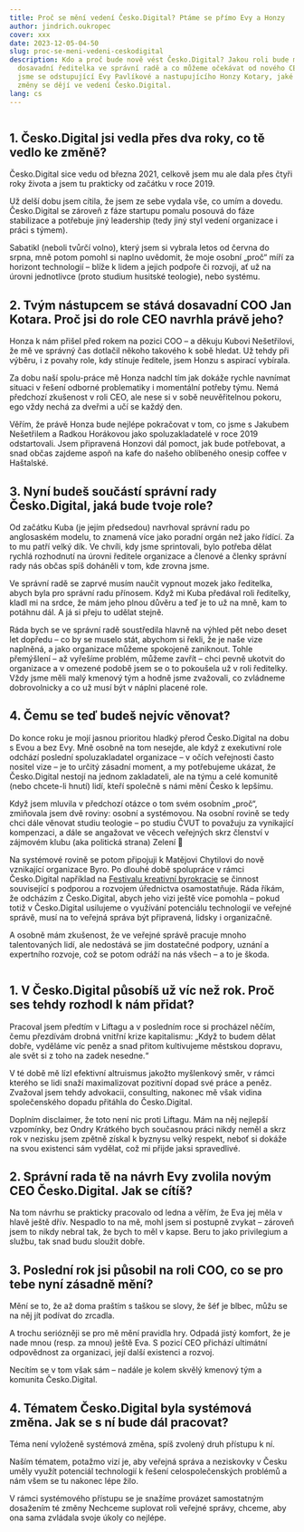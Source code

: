 ```yaml
---
title: Proč se mění vedení Česko.Digital? Ptáme se přímo Evy a Honzy
author: jindrich.oukropec
cover: xxx
date: 2023-12-05-04-50
slug: proc-se-meni-vedeni-ceskodigital
description: Kdo a proč bude nově vést Česko.Digital? Jakou roli bude mít
  dosavadní ředitelka ve správní radě a co můžeme očekávat od nového CEO? Ptali
  jsme se odstupující Evy Pavlíkové a nastupujícího Honzy Kotary, jaké že to
  změny se dějí ve vedení Česko.Digital.
lang: cs
---
```

![]()



## 1. Česko.Digital jsi vedla přes dva roky, co tě vedlo ke změně?

Česko.Digital sice vedu od března 2021, celkově jsem mu ale dala přes čtyři roky života a jsem tu prakticky od začátku v roce 2019. 

Už delší dobu jsem cítila, že jsem ze sebe vydala vše, co umím a dovedu. Česko.Digital se zároveň z fáze startupu pomalu posouvá do fáze stabilizace a potřebuje jiný leadership (tedy jiný styl vedení organizace i práci s týmem).

Sabatikl (neboli tvůrčí volno), který jsem si vybrala letos od června do srpna, mně potom pomohl si naplno uvědomit, že moje osobní „proč“ míří za horizont technologií – blíže k lidem a jejich podpoře či rozvoji, ať už na úrovni jednotlivce (proto studium husitské teologie), nebo systému.

## 2. Tvým nástupcem se stává dosavadní COO Jan Kotara. Proč jsi do role CEO navrhla právě jeho?

Honza k nám přišel před rokem na pozici COO – a děkuju Kubovi Nešetřilovi, že mě ve správný čas dotlačil někoho takového k sobě hledat. Už tehdy při výběru, i z povahy role, kdy stínuje ředitele, jsem Honzu s aspirací vybírala. 

Za dobu naší spolu-práce mě Honza nadchl tím jak dokáže rychle navnímat situaci v řešení odborné problematiky i momentální potřeby týmu. Nemá předchozí zkušenost v roli CEO, ale nese si v sobě neuvěřitelnou pokoru, ego vždy nechá za dveřmi a učí se každý den.

Věřím, že právě Honza bude nejlépe pokračovat v tom, co jsme s Jakubem Nešetřilem a Radkou Horákovou jako spoluzakladatelé v roce 2019 odstartovali. Jsem připravená Honzovi dál pomoct, jak bude potřebovat, a snad občas zajdeme aspoň na kafe do našeho oblíbeného onesip coffee v Haštalské.

## 3. Nyní budeš součástí správní rady Česko.Digital, jaká bude tvoje role?

Od začátku Kuba (je jejím předsedou) navrhoval správní radu po anglosaském modelu, to znamená více jako poradní orgán než jako řídící. Za to mu patří velký dík. Ve chvíli, kdy jsme sprintovali, bylo potřeba dělat rychlá rozhodnutí na úrovni ředitele organizace a členové a členky správní rady nás občas spíš doháněli v tom, kde zrovna jsme.

Ve správní radě se zaprvé musím naučit vypnout mozek jako ředitelka, abych byla pro správní radu přínosem. Když mi Kuba předával roli ředitelky, kladl mi na srdce, že mám jeho plnou důvěru a teď je to už na mně, kam to potáhnu dál. A já si přeju to udělat stejně.

Ráda bych se ve správní radě soustředila hlavně na výhled pět nebo deset let dopředu – co by se muselo stát, abychom si řekli, že je naše vize naplněná, a jako organizace můžeme spokojeně zaniknout. Tohle přemýšlení – až vyřešíme problém, můžeme zavřít – chci pevně ukotvit do organizace a v omezené podobě jsem se o to pokoušela už v roli ředitelky. Vždy jsme měli malý kmenový tým a hodně jsme zvažovali, co zvládneme dobrovolnicky a co už musí být v náplni placené role. 

## 4. Čemu se teď budeš nejvíc věnovat?

Do konce roku je mojí jasnou prioritou hladký přerod Česko.Digital na dobu s Evou a bez Evy. Mně osobně na tom nesejde, ale když z exekutivní role odchází poslední spoluzakladatel organizace – v očích veřejnosti často nositel vize – je to určitý zásadní moment, a my potřebujeme ukázat, že Česko.Digital nestojí na jednom zakladateli, ale na týmu a celé komunitě (nebo chcete-li hnutí) lidí, kteří společně s námi mění Česko k lepšímu.

Když jsem mluvila v předchozí otázce o tom svém osobním „proč“, zmiňovala jsem dvě roviny: osobní a systémovou. Na osobní rovině se tedy chci dále věnovat studiu teologie – po studiu ČVUT to považuju za vynikající kompenzaci, a dále se angažovat ve věcech veřejných skrz členství v zájmovém klubu (aka politická strana) Zelení 🙂

Na systémové rovině se potom připojuji k Matějovi Chytilovi do nově vznikající organizace Byro. Po dlouhé době spolupráce v rámci Česko.Digital například na [Festivalu kreativní byrokracie](https://creativebureaucracy.cz) se činnost související s podporou a rozvojem úřednictva osamostatňuje. Ráda říkám, že odcházím z Česko.Digital, abych jeho vizi ještě více pomohla – pokud totiž v Česko.Digital usilujeme o využívání potenciálu technologií ve veřejné správě, musí na to veřejná správa být připravená, lidsky i organizačně.

A osobně mám zkušenost, že ve veřejné správě pracuje mnoho talentovaných lidí, ale nedostává se jim dostatečné podpory, uznání a expertního rozvoje, což se potom odráží na nás všech – a to je škoda.

![]()

## 1. V Česko.Digital působíš už víc než rok. Proč ses tehdy rozhodl k nám přidat?

Pracoval jsem předtím v Liftagu a v posledním roce si procházel něčím, čemu přezdívám drobná vnitřní krize kapitalismu: „Když to budem dělat dobře, vyděláme víc peněz a snad přitom kultivujeme městskou dopravu, ale svět si z toho na zadek nesedne.“ 

V té době mě lízl efektivní altruismus jakožto myšlenkový směr, v rámci kterého se lidi snaží maximalizovat pozitivní dopad své práce a peněz. Zvažoval jsem tehdy advokacii, consulting, nakonec mě však vidina společenského dopadu přitáhla do Česko.Digital. 

Doplním disclaimer, že toto není nic proti Liftagu. Mám na něj nejlepší vzpomínky, bez Ondry Krátkého bych současnou práci nikdy neměl a skrz rok v nezisku jsem zpětně získal k byznysu velký respekt, neboť si dokáže na svou existenci sám vydělat, což mi přijde jaksi spravedlivé. 

## 2. Správní rada tě na návrh Evy zvolila novým CEO Česko.Digital. Jak se cítíš?

Na tom návrhu se prakticky pracovalo od ledna a věřím, že Eva jej měla v hlavě ještě dřív. Nespadlo to na mě, mohl jsem si postupně zvykat – zároveň jsem to nikdy nebral tak, že bych to měl v kapse. Beru to jako privilegium a službu, tak snad budu sloužit dobře. 

## 3. Poslední rok jsi působil na roli COO, co se pro tebe nyní zásadně mění?

Mění se to, že až doma praštím s taškou se slovy, že šéf je blbec, můžu se na něj jít podívat do zrcadla. 

A trochu seriózněji se pro mě mění pravidla hry. Odpadá jistý komfort, že je nade mnou (resp. za mnou) ještě Eva. S pozicí CEO přichází ultimátní odpovědnost za organizaci, její další existenci a rozvoj. 

Necítím se v tom však sám – nadále je kolem skvělý kmenový tým a komunita Česko.Digital. 

## 4. Tématem Česko.Digital byla systémová změna. Jak se s ní bude dál pracovat?

Téma není vyloženě systémová změna, spíš zvolený druh přístupu k ní. 

Naším tématem, potažmo vizí je, aby veřejná správa a neziskovky v Česku uměly využít potenciál technologií k řešení celospolečenských problémů a nám všem se tu nakonec lépe žilo. 

V rámci systémového přístupu se je snažíme provázet samostatným dosažením té změny Nechceme suplovat roli veřejné správy, chceme, aby ona sama zvládala svoje úkoly co nejlépe.